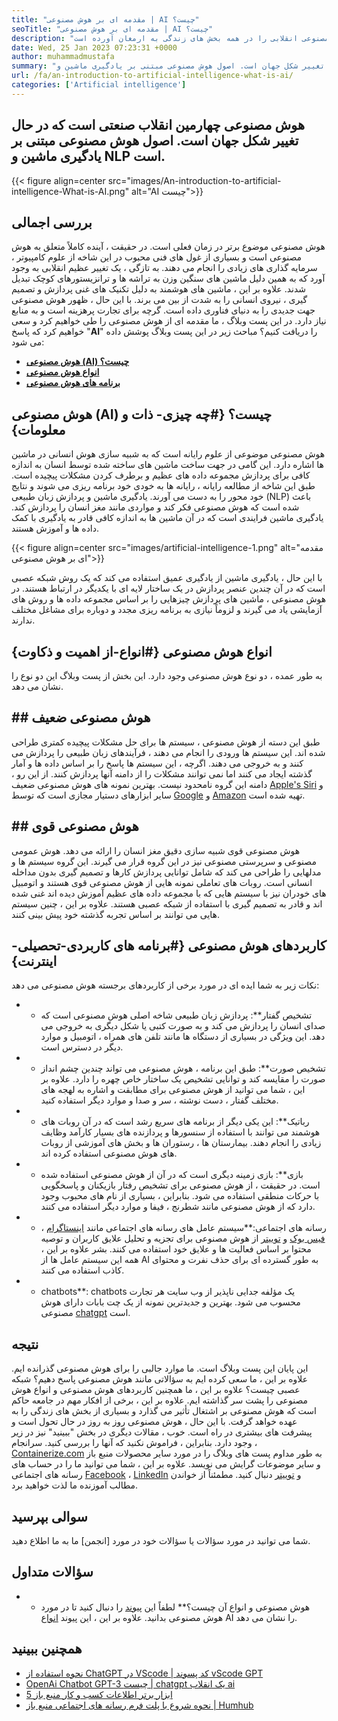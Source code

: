 ```yaml
---
title: "مقدمه ای بر هوش مصنوعی | AI چیست؟" 
seoTitle: "مقدمه ای بر هوش مصنوعی | AI چیست؟" 
description: "این راهنما را دنبال کنید تا بدانید هوش مصنوعی و کاربردهای هوش مصنوعی چیست. هوش مصنوعی انقلابی را در همه بخش های زندگی به ارمغان آورده است." 
date: Wed, 25 Jan 2023 07:23:31 +0000
author: muhammadmustafa
summary: "هوش مصنوعی چهارمین انقلاب صنعتی است که در حال تغییر شکل جهان است. اصول هوش مصنوعی مبتنی بر یادگیری ماشین و NLP است." 
url: /fa/an-introduction-to-artificial-intelligence-what-is-ai/
categories: ['Artificial intelligence']
---
```


## هوش مصنوعی چهارمین انقلاب صنعتی است که در حال تغییر شکل جهان است. اصول هوش مصنوعی مبتنی بر یادگیری ماشین و NLP است.

{{< figure align=center src="images/An-introduction-to-artificial-intelligence-What-is-AI.png" alt="AI چیست">}}


## بررسی اجمالی
هوش مصنوعی موضوع برتر در زمان فعلی است. در حقیقت ، آینده کاملاً متعلق به هوش مصنوعی است و بسیاری از غول های فنی محبوب در این شاخه از علوم کامپیوتر ، سرمایه گذاری های زیادی را انجام می دهند. به تازگی ، یک تغییر عظیم انقلابی به وجود آورد که به همین دلیل ماشین های سنگین وزن به تراشه ها و ترانزیستورهای کوچک تبدیل شدند. علاوه بر این ، ماشین های هوشمند به دلیل تکنیک های غنی پردازش و تصمیم گیری ، نیروی انسانی را به شدت از بین می برند. با این حال ، ظهور هوش مصنوعی جهت جدیدی را به دنیای فناوری داده است. گرچه برای تجارت پرهزینه است و به منابع نیاز دارد. در این پست وبلاگ ، ما مقدمه ای از هوش مصنوعی را طی خواهیم کرد و سعی خواهیم کرد که پاسخ "**AI**" را دریافت کنیم؟
مباحث زیر در این پست وبلاگ پوشش داده می شود:
* [**هوش مصنوعی (AI) چیست؟**][1]
* [**انواع هوش مصنوعی**][2]
* **[برنامه های هوش مصنوعی][3]**

## هوش مصنوعی (AI) چیست؟   {#چه چیزی- ذات و معلومات}
هوش مصنوعی موضوعی از علوم رایانه است که به شبیه سازی هوش انسانی در ماشین ها اشاره دارد. این گامی در جهت ساخت ماشین های ساخته شده توسط انسان به اندازه کافی برای پردازش مجموعه داده های عظیم و برطرف کردن مشکلات پیچیده است. طبق این شاخه از مطالعه رایانه ، رایانه ها به خودی خود برنامه ریزی می شوند و نتایج خود محور را به دست می آورند. یادگیری ماشین و پردازش زبان طبیعی (NLP) باعث شده است که هوش مصنوعی فکر کند و مواردی مانند مغز انسان را پردازش کند. یادگیری ماشین فرایندی است که در آن ماشین ها به اندازه کافی قادر به یادگیری با کمک داده ها و آموزش هستند.

{{< figure align=center src="images/artificial-intelligence-1.png" alt="مقدمه ای بر هوش مصنوعی">}}

با این حال ، یادگیری ماشین از یادگیری عمیق استفاده می کند که یک روش شبکه عصبی است که در آن چندین عنصر پردازش در یک ساختار لایه ای با یکدیگر در ارتباط هستند. در هوش مصنوعی ، ماشین های پردازش چیزهایی را بر اساس مجموعه داده ها و روش های آزمایشی یاد می گیرند و لزوماً نیازی به برنامه ریزی مجدد و دوباره برای مشاغل مختلف ندارند.

## انواع هوش مصنوعی   {#انواع-از اهمیت و ذکاوت}
به طور عمده ، دو نوع هوش مصنوعی وجود دارد. این بخش از پست وبلاگ این دو نوع را نشان می دهد.

## ## هوش مصنوعی ضعیف
طبق این دسته از هوش مصنوعی ، سیستم ها برای حل مشکلات پیچیده کمتری طراحی شده اند. این سیستم ها ورودی را انجام می دهند ، فرآیندهای زبان طبیعی را پردازش می کنند و به خروجی می دهند. اگرچه ، این سیستم ها پاسخ را بر اساس داده ها و آمار گذشته ایجاد می کنند اما نمی توانند مشکلات را از دامنه آنها پردازش کنند. از این رو ، دامنه این گروه نامحدود نیست. بهترین نمونه های هوش مصنوعی ضعیف [Apple's Siri][4] و سایر ابزارهای دستیار مجازی است که توسط [Google][5] و [Amazon][6] تهیه شده است.

## ## هوش مصنوعی قوی
هوش مصنوعی قوی شبیه سازی دقیق مغز انسان را ارائه می دهد. هوش عمومی مصنوعی و سرپرستی مصنوعی نیز در این گروه قرار می گیرند. این گروه سیستم ها و مدلهایی را طراحی می کند که شامل توانایی پردازش کارها و تصمیم گیری بدون مداخله انسانی است. روبات های تعاملی نمونه هایی از هوش مصنوعی قوی هستند و اتومبیل های خودران نیز با سیستم هایی که با مجموعه داده های عظیم آموزش دیده اند غنی شده اند و قادر به تصمیم گیری با استفاده از شبکه عصبی هستند. علاوه بر این ، چنین سیستم هایی می توانند بر اساس تجربه گذشته خود پیش بینی کنند.

## **کاربردهای هوش مصنوعی** {#برنامه های کاربردی-تحصیلی-اینترنت}
نکات زیر به شما ایده ای در مورد برخی از کاربردهای برجسته هوش مصنوعی می دهد:
* * تشخیص گفتار**: پردازش زبان طبیعی شاخه اصلی هوش مصنوعی است که صدای انسان را پردازش می کند و به صورت کتبی یا شکل دیگری به خروجی می دهد. این ویژگی در بسیاری از دستگاه ها مانند تلفن های همراه ، اتومبیل و موارد دیگر در دسترس است.
* * تشخیص صورت**: طبق این برنامه ، هوش مصنوعی می تواند چندین چشم انداز صورت را مقایسه کند و توانایی تشخیص یک ساختار خاص چهره را دارد. علاوه بر این ، شما می توانید از هوش مصنوعی برای مطابقت و اشاره به لهجه های مختلف گفتار ، دست نوشته ، سر و صدا و موارد دیگر استفاده کنید.
* * رباتیک**: این یکی دیگر از برنامه های سریع رشد است که در آن روبات های هوشمند می توانند با استفاده از سنسورها و پردازنده های بسیار کارآمد وظایف زیادی را انجام دهند. بیمارستان ها ، رستوران ها و بخش های آموزشی از روبات های هوش مصنوعی استفاده کرده اند.
* * بازی**: بازی زمینه دیگری است که در آن از هوش مصنوعی استفاده شده است. در حقیقت ، از هوش مصنوعی برای تشخیص رفتار بازیکنان و پاسخگویی با حرکات منطقی استفاده می شود. بنابراین ، بسیاری از نام های محبوب وجود دارد که از هوش مصنوعی مانند شطرنج ، فیفا و موارد دیگر استفاده می کنند.
* * رسانه های اجتماعی:**سیستم عامل های رسانه های اجتماعی مانند [اینستاگرام][7] ، [فیس بوک][8] و [توییتر][9] از هوش مصنوعی برای تجزیه و تحلیل علایق کاربران و توصیه محتوا بر اساس فعالیت ها و علایق خود استفاده می کنند. بشر علاوه بر این ، همه این سیستم عامل ها از AI به طور گسترده ای برای حذف نفرت و محتوای کاذب استفاده می کنند.
* * chatbots**: chatbots یک مؤلفه جدایی ناپذیر از وب سایت هر تجارت محسوب می شود. بهترین و جدیدترین نمونه از یک چت بابات دارای هوش مصنوعی [chatgpt][10] است.

## نتیجه
این پایان این پست وبلاگ است. ما موارد جالبی را برای هوش مصنوعی گذرانده ایم. علاوه بر این ، ما سعی کرده ایم به سؤالاتی مانند هوش مصنوعی پاسخ دهیم؟ شبکه عصبی چیست؟ علاوه بر این ، ما همچنین کاربردهای هوش مصنوعی و انواع هوش مصنوعی را پشت سر گذاشته ایم. علاوه بر این ، برخی از افکار مهم در جامعه حاکم است که هوش مصنوعی بر اشتغال تأثیر می گذارد و بسیاری از بخش های زندگی را به عهده خواهد گرفت. با این حال ، هوش مصنوعی روز به روز در حال تحول است و پیشرفت های بیشتری در راه است. خوب ، مقالات دیگری در بخش "ببینید" نیز در زیر وجود دارد. بنابراین ، فراموش نکنید که آنها را بررسی کنید.
سرانجام ، [Containerize.com][11] به طور مداوم پست های وبلاگ را در مورد سایر محصولات منبع باز و سایر موضوعات گرایش می نویسد. علاوه بر این ، شما می توانید ما را در حساب های رسانه های اجتماعی [Facebook][12] ، [LinkedIn][13] و [توییتر][14] دنبال کنید. مطمئناً از خواندن مطالب آموزنده ما لذت خواهید برد.

## سوالی بپرسید
شما می توانید در مورد سؤالات یا سؤالات خود در مورد [انجمن] ما به ما اطلاع دهید.

## سؤالات متداول
* * هوش مصنوعی و انواع آن چیست؟**
لطفاً این [پیوند][1] را دنبال کنید تا در مورد هوش مصنوعی بدانید. علاوه بر این ، این پیوند [انواع][2] AI را نشان می دهد.

## همچنین ببینید
  * [نحوه استفاده از ChatGPT در VScode | کد پسوند vScode GPT][16]
  * [OpenAi Chatbot GPT-3 چیست | chatgpt یک انقلاب ai][10]
  * [5 ابزار برتر اطلاعات کسب و کار منبع باز][17]
  * [نحوه شروع با پلت فرم رسانه های اجتماعی منبع باز | Humhub][18]

  
[1]: #What-is-Artificial-Intelligence
[2]: #Types-of-Artificial-Intelligence
[3]: #Applications-of-Artificial-Intelligence
[4]: https://www.apple.com/siri/
[5]: https://assistant.google.com/
[6]: https://www.google.com/search?q=amazon+alexa&rlz=1C5CHFA_enPK998PK998&oq=amazon&aqs=chrome.0.0i67j46i67i199i433i465j0i67l2j0i67i433j69i60l3.2098j0j7&sourceid=chrome&ie=UTF-8
[7]: https://instagram.com/
[8]: https://www.facebook.com/
[9]: https://twitter.com/home
[10]: https://blog.containerize.com/artificial-intelligence/what-is-openai-chatbot-gpt-3-chatgpt-an-ai-revolution/
[11]: https://www.containerize.com/
[12]: https://web.facebook.com/containerize
[13]: https://www.linkedin.com/company/containerize/
[14]: https://twitter.com/containerize_co
[15]: https://forum.containerize.com/
[16]: https://blog.containerize.com/artificial-intelligence/how-to-use-chatgpt-in-vscode-the-vscode-extension-codegpt/
[17]: https://blog.containerize.com/business-intelligence-software/top-5-open-source-business-intelligence-solutions-of-2021/]
[18]: https://blog.containerize.com/social-network-platforms/how-to-start-with-open-source-social-media-platform-humhub/
